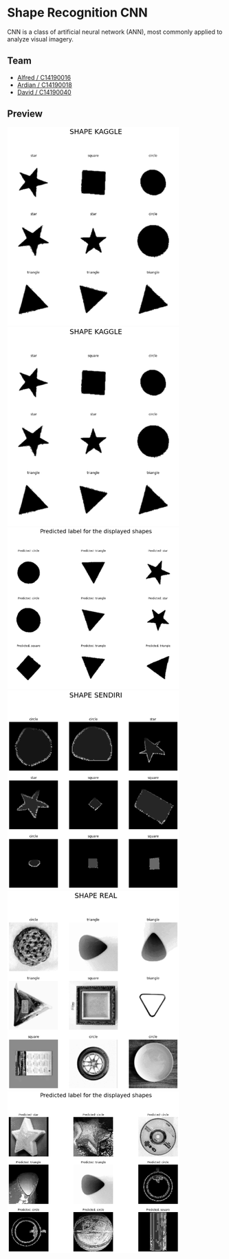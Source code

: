 # Shape Recognition CNN
CNN is a class of artificial neural network (ANN), most commonly applied to analyze visual imagery.

## Team
- [Alfred / C14190016](https://github.com/AlfredWibowo)
- [Ardian / C14190018](https://github.com/ardian1244)
- [David / C14190040](https://github.com/DavidIvanSantoso)

## Preview
<img src="documentation/image1.png" width="400">    <img src="documentation/image1.png" width="400"> <br>
<img src="documentation/image2.png" width="400">    <img src="documentation/image3.png" width="400"> <br>
<img src="documentation/image5.png" width="400">    <img src="documentation/image6.png" width="400"> <br>
